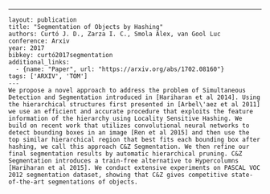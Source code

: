 ---
    layout: publication
    title: "Segmentation of Objects by Hashing"
    authors: Curtó J. D., Zarza I. C., Smola Alex, van Gool Luc
    conference: Arxiv
    year: 2017
    bibkey: curtó2017segmentation
    additional_links:
      - {name: "Paper", url: "https://arxiv.org/abs/1702.08160"}
    tags: ['ARXIV', 'TOM']
    ---
    We propose a novel approach to address the problem of Simultaneous Detection and Segmentation introduced in [Hariharan et al 2014]. Using the hierarchical structures first presented in [Arbel\'aez et al 2011] we use an efficient and accurate procedure that exploits the feature information of the hierarchy using Locality Sensitive Hashing. We build on recent work that utilizes convolutional neural networks to detect bounding boxes in an image [Ren et al 2015] and then use the top similar hierarchical region that best fits each bounding box after hashing, we call this approach C&Z Segmentation. We then refine our final segmentation results by automatic hierarchical pruning. C&Z Segmentation introduces a train-free alternative to Hypercolumns [Hariharan et al 2015]. We conduct extensive experiments on PASCAL VOC 2012 segmentation dataset, showing that C&Z gives competitive state-of-the-art segmentations of objects.